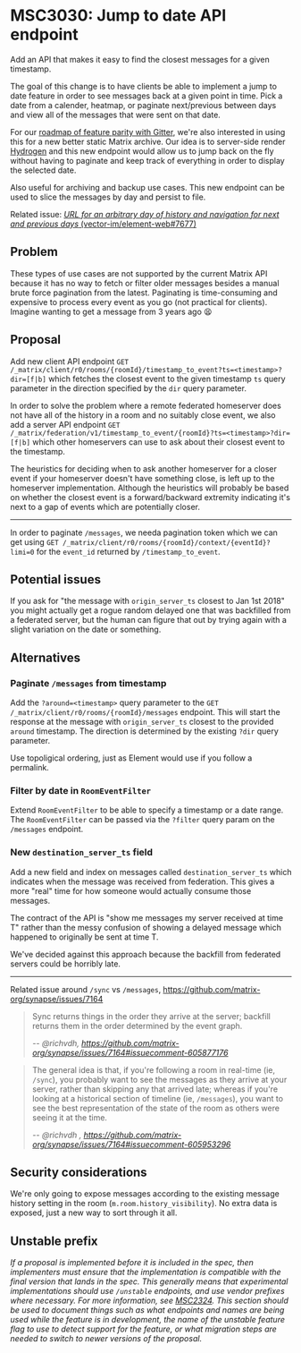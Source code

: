 # MSC3030: Jump to date API endpoint

Add an API that makes it easy to find the closest messages for a given timestamp.

The goal of this change is to have clients be able to implement a jump to date feature in order to see messages back at a given point in time. Pick a date from a calender, heatmap, or paginate next/previous between days and view all of the messages that were sent on that date.

For our [roadmap of feature parity with Gitter](https://github.com/vector-im/roadmap/issues/26), we're also interested in using this for a new better static Matrix archive. Our idea is to server-side render [Hydrogen](https://github.com/vector-im/hydrogen-web) and this new endpoint would allow us to jump back on the fly without having to paginate and keep track of everything in order to display the selected date.

Also useful for archiving and backup use cases. This new endpoint can be used to slice the messages by day and persist to file.

Related issue: [*URL for an arbitrary day of history and navigation for next and previous days* (vector-im/element-web#7677)](https://github.com/vector-im/element-web/issues/7677)


## Problem

These types of use cases are not supported by the current Matrix API because it has no way to fetch or filter older messages besides a manual brute force pagination from the latest. Paginating is time-consuming and expensive to process every event as you go (not practical for clients). Imagine wanting to get a message from 3 years ago 😫


## Proposal


Add new client API endpoint `GET /_matrix/client/r0/rooms/{roomId}/timestamp_to_event?ts=<timestamp>?dir=[f|b]` which fetches the closest event to the given timestamp `ts` query parameter in the direction specified by the `dir` query parameter.

In order to solve the problem where a remote federated homeserver does not have all of the history in a room and no suitably close event, we also add a server API endpoint `GET /_matrix/federation/v1/timestamp_to_event/{roomId}?ts=<timestamp>?dir=[f|b]` which other homeservers can use to ask about their closest event to the timestamp.

The heuristics for deciding when to ask another homeserver for a closer event if your homeserver doesn't have something close, is left up to the homeserver implementation. Although the heuristics will probably be based on whether the closest event is a forward/backward extremity indicating it's next to a gap of events which are potentially closer.

---

In order to paginate `/messages`, we needa pagination token which we can get using `GET /_matrix/client/r0/rooms/{roomId}/context/{eventId}?limi=0` for the `event_id` returned by `/timestamp_to_event`.


## Potential issues

If you ask for "the message with `origin_server_ts` closest to Jan 1st 2018" you might actually get a rogue random delayed one that was backfilled from a federated server, but the human can figure that out by trying again with a slight variation on the date or something.


## Alternatives


### Paginate `/messages` from timestamp 

Add the `?around=<timestamp>` query parameter to the `GET /_matrix/client/r0/rooms/{roomId}/messages` endpoint. This will start the response at the message with `origin_server_ts` closest to the provided `around` timestamp. The direction is determined by the existing `?dir` query parameter.

Use topoligical ordering, just as Element would use if you follow a permalink.

### Filter by date in `RoomEventFilter`

Extend `RoomEventFilter` to be able to specify a timestamp or a date range. The `RoomEventFilter` can be passed via the `?filter` query param on the `/messages` endpoint.


### New `destination_server_ts` field

Add a new field and index on messages called `destination_server_ts` which indicates when the message was received from federation. This gives a more "real" time for how someone would actually consume those messages.

The contract of the API is "show me messages my server received at time T" rather than the messy confusion of showing a delayed message which happened to originally be sent at time T.

We've decided against this approach because the backfill from federated servers could be horribly late.

---

Related issue around `/sync` vs `/messages`, https://github.com/matrix-org/synapse/issues/7164

> Sync returns things in the order they arrive at the server; backfill returns them in the order determined by the event graph.
>
> *-- @richvdh, https://github.com/matrix-org/synapse/issues/7164#issuecomment-605877176*

> The general idea is that, if you're following a room in real-time (ie, `/sync`), you probably want to see the messages as they arrive at your server, rather than skipping any that arrived late; whereas if you're looking at a historical section of timeline (ie, `/messages`), you want to see the best representation of the state of the room as others were seeing it at the time.
>
> *-- @richvdh , https://github.com/matrix-org/synapse/issues/7164#issuecomment-605953296*


## Security considerations

We're only going to expose messages according to the existing message history setting in the room (`m.room.history_visibility`). No extra data is exposed, just a new way to sort through it all.



## Unstable prefix

*If a proposal is implemented before it is included in the spec, then implementers must ensure that the
implementation is compatible with the final version that lands in the spec. This generally means that
experimental implementations should use `/unstable` endpoints, and use vendor prefixes where necessary.
For more information, see [MSC2324](https://github.com/matrix-org/matrix-doc/pull/2324). This section
should be used to document things such as what endpoints and names are being used while the feature is
in development, the name of the unstable feature flag to use to detect support for the feature, or what
migration steps are needed to switch to newer versions of the proposal.*
